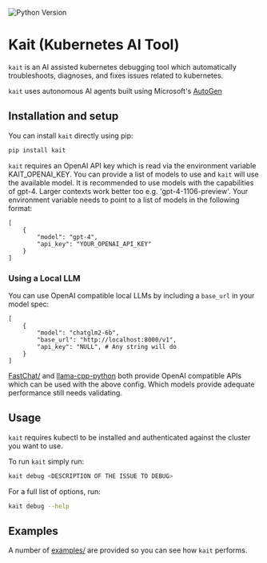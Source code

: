 ![Python Version](https://img.shields.io/badge/3.8%20%7C%203.9%20%7C%203.10%20%7C%203.11%20%7C%203.13-blue)

# Kait (Kubernetes AI Tool)

`kait` is an AI assisted kubernetes debugging tool which automatically troubleshoots, diagnoses, and fixes issues related to kubernetes.

`kait` uses autonomous AI agents built using Microsoft's [AutoGen](https://microsoft.github.io/autogen/)

## Installation and setup

You can install `kait` directly using pip:

```bash
pip install kait
```

`kait` requires an OpenAI API key which is read via the environment variable KAIT_OPENAI_KEY. You can provide a list of models to use and `kait` will use the available model. It is recommended to use models with the capabilities of gpt-4. Larger contexts work better too e.g. 'gpt-4-1106-preview'. Your environment variable needs to point to a list of models in the following format:

```
[
    {
        "model": "gpt-4",
        "api_key": "YOUR_OPENAI_API_KEY"
    }
]
```

### Using a Local LLM

You can use OpenAI compatible local LLMs by including a `base_url` in your model spec:

```
[
    {
        "model": "chatglm2-6b",
        "base_url": "http://localhost:8000/v1",
        "api_key": "NULL", # Any string will do
    }
]
```

[FastChat/](https://github.com/lm-sys/FastChat) and [llama-cpp-python](https://llama-cpp-python.readthedocs.io/en/latest/) both provide OpenAI compatible APIs which can be used with the above config. Which models provide adequate performance still needs validating.

## Usage

`kait` requires kubectl to be installed and authenticated against the cluster you want to use.

To run `kait` simply run:

```bash
kait debug <DESCRIPTION OF THE ISSUE TO DEBUG>
```

For a full list of options, run:

```bash
kait debug --help
```

## Examples

A number of [examples/](examples/README.md) are provided so you can see how `kait` performs.
